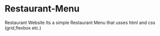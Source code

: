 # Restaurant-Menu
Restaurant Website
Its a simple Restaurant Menu that usses html and css (grid,flexbox etc.)
